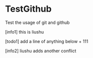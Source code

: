 # TestGithub
Test the usage of git and github

[info1] this is liushu

[todo1] add a line of anything below + 111

[info2] liushu adds another conflict
